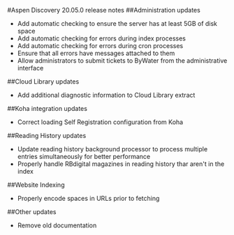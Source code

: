 #Aspen Discovery 20.05.0 release notes
##Administration updates
- Add automatic checking to ensure the server has at least 5GB of disk space
- Add automatic checking for errors during index processes
- Add automatic checking for errors during cron processes
- Ensure that all errors have messages attached to them
- Allow administrators to submit tickets to ByWater from the administrative interface

##Cloud Library updates 
- Add additional diagnostic information to Cloud Library extract

##Koha integration updates
- Correct loading Self Registration configuration from Koha

##Reading History updates
- Update reading history background processor to process multiple entries simultaneously for better performance
- Properly handle RBdigital magazines in reading history thar aren't in the index

##Website Indexing
- Properly encode spaces in URLs prior to fetching

##Other updates
- Remove old documentation